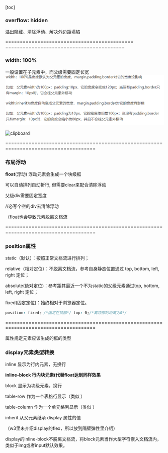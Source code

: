 [toc]

### overflow:  hidden

溢出隐藏、清除浮动、解决外边距塌陷

============================================ =========================================

### width: 100%

一般设置在子元素中，而父级需要固定长宽 ![clipboard](img/元素布局.assets/clipboard-1663400669541.png)

![clipboard](元素布局.assets/clipboard.png)

=====================================================================================

### 布局浮动

**float**(浮动) 浮动元素会生成一个块级框 

 可以自动排列自动折行, 但需要clear来配合清除浮动 

父级div需要固定宽度

//必写个空的div去清除浮动

（float也会导致元素脱离文档流

=====================================================================================

### position属性

static（默认）：按照正常文档流进行排列；

relative（相对定位）：不脱离文档流，参考自身静态位置通过 top, bottom, left, right 定位；

absolute(绝对定位)：参考距其最近一个不为static的父级元素通过top, bottom, left, right 定位；

fixed(固定定位)：始终相对于浏览器定位。

```css
position: fixed; /*固定在顶部*/ top: 0;/*离顶部的距离为0*/         
```

=====================================================================================

属性规定元素应该生成的框的类型

### display元素类型转换

inline	 显示为行内元素，无换行

**inline-block	行内块元素(代替float达到同样效果**

block		显示为块级元素，换行

table-row	作为一个表格行显示（类似 ）

table-column	作为一个单元格列显示（类似 ）

inherit   从父元素继承 display 属性的值

（w3里未介绍display的flex，所以放到隔壁弹性里介绍）

display的inline-block不脱离文档流，将block元素当作大型字符嵌入文档流内，类似于img或者input默认效果。